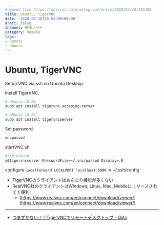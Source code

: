 ```yaml
---
# moved from https://aoirint.hatenablog.com/entry/2020/03/18/185309
title: Ubuntu, TigerVNC
date: '2020-03-18T18:53:09+09:00'
draft: false
channel: 技術ノート
category: Remote
tags:
- Remote
- Ubuntu
---
```

# Ubuntu, TigerVNC

Setup VNC via ssh on Ubuntu Desktop.

Install TigerVNC.

```sh
# Ubuntu 18.04
sudo apt install tigervnc-scraping-server

# Ubuntu 16.04
sudo apt install tigervncserver
```

Set password.

```sh
vncpasswd
```

startVNC.sh

```sh
#!/bin/bash
x0tigervncserver PasswordFile=~/.vnc/passwd Display=:0
```

configure `LocalForward LOCALPORT localhost:5900` in ~/.ssh/config.

- TigerVNCのクライアントはあんまり機能が多くない
- RealVNC社のクライアントはWindows, Linux, Mac, Mobileにリリースされてて便利
  - [https://www.realvnc.com/en/connect/download/viewer/](https://www.realvnc.com/en/connect/download/viewer/)

---

- [つまずかない！？TigerVNCでリモートデスクトップ - Qiita](https://qiita.com/Tats_U_/items/c170f61a5e03ae045128)
